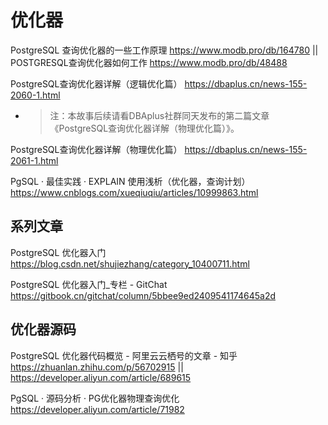 
# 优化器

PostgreSQL 查询优化器的一些工作原理 https://www.modb.pro/db/164780 || POSTGRESQL查询优化器如何工作 https://www.modb.pro/db/48488

PostgreSQL查询优化器详解（逻辑优化篇） https://dbaplus.cn/news-155-2060-1.html
- > 注：本故事后续请看DBAplus社群同天发布的第二篇文章《PostgreSQL查询优化器详解（物理优化篇）》。

PostgreSQL查询优化器详解（物理优化篇） https://dbaplus.cn/news-155-2061-1.html

PgSQL · 最佳实践 · EXPLAIN 使用浅析（优化器，查询计划） https://www.cnblogs.com/xueqiuqiu/articles/10999863.html

## 系列文章

PostgreSQL 优化器入门 https://blog.csdn.net/shujiezhang/category_10400711.html

PostgreSQL 优化器入门_专栏 - GitChat https://gitbook.cn/gitchat/column/5bbee9ed2409541174645a2d

## 优化器源码

PostgreSQL 优化器代码概览 - 阿里云云栖号的文章 - 知乎 https://zhuanlan.zhihu.com/p/56702915 || https://developer.aliyun.com/article/689615

PgSQL · 源码分析 · PG优化器物理查询优化 https://developer.aliyun.com/article/71982
